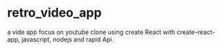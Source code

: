 # retro_video_app
a vide app focus on youtube clone using create React with create-react-app, javascript, nodejs and rapid Api.
